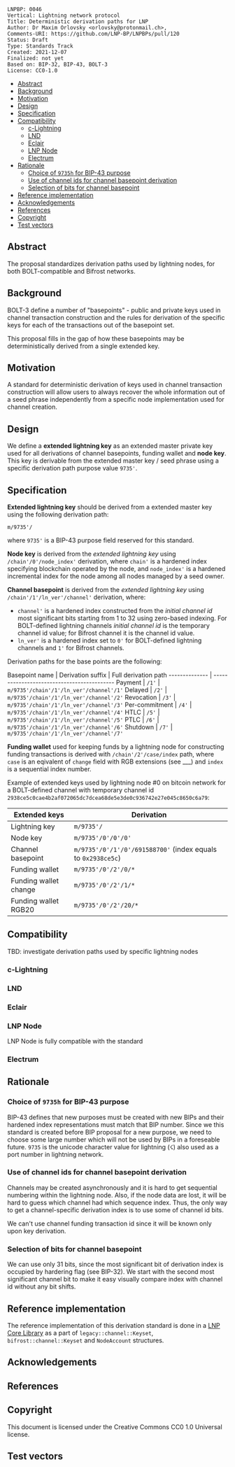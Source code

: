 ```
LNPBP: 0046
Vertical: Lightning network protocol
Title: Deterministic derivation paths for LNP
Author: Dr Maxim Orlovsky <orlovsky@protonmail.ch>,
Comments-URI: https://github.com/LNP-BP/LNPBPs/pull/120
Status: Draft
Type: Standards Track
Created: 2021-12-07
Finalized: not yet
Based on: BIP-32, BIP-43, BOLT-3
License: CC0-1.0
```

- [Abstract](#abstract)
- [Background](#background)
- [Motivation](#motivation)
- [Design](#design)
- [Specification](#specification)
- [Compatibility](#compatibility)
  - [c-Lightning](#c-lightning)
  - [LND](#lnd)
  - [Eclair](#eclair)
  - [LNP Node](#lnp-node)
  - [Electrum](#electrum)
- [Rationale](#rationale)
  - [Choice of `9735h` for BIP-43 purpose](#choice-of-9735h-for-bip-43-purpose)
  - [Use of channel ids for channel basepoint derivation](#use-of-channel-ids-for-channel-basepoint-derivation)
  - [Selection of bits for channel basepoint](#selection-of-bits-for-channel-basepoint)
- [Reference implementation](#reference-implementation)
- [Acknowledgements](#acknowledgements)
- [References](#references)
- [Copyright](#copyright)
- [Test vectors](#test-vectors)


## Abstract

The proposal standardizes derivation paths used by lightning nodes, for both
BOLT-compatible and Bifrost networks.


## Background

BOLT-3 define a number of "basepoints" - public and private keys used
in channel transaction construction and the rules for derivation of the 
specific keys for each of the transactions out of the basepoint set.

This proposal fills in the gap of how these basepoints may be deterministically
derived from a single extended key.


## Motivation

A standard for deterministic derivation of keys used in channel transaction
construction will allow users to always recover the whole information out of a 
seed phrase independently from a specific node implementation used for channel 
creation.


## Design

We define a **extended lightning key** as an extended master private key used for
all derivations of channel basepoints, funding wallet and **node key**. This key is
derivable from the extended master key / seed phrase using a specific derivation
path purpose value `9735'`.


## Specification

**Extended lightning key** should be derived from a extended master key using 
the following derivation path:

`m/9735'/`

where `9735'` is a BIP-43 purpose field reserved for this standard.

**Node key** is derived from the *extended lightning key* using 
`/chain'/0'/node_index'` derivation, where `chain'` is a hardened index 
specifying blockchain operated by the node, and `node_index'` is a hardened
incremental index for the node among all nodes managed by a seed owner.

**Channel basepoint** is derived from the *extended lightning key* using
`/chain'/1'/ln_ver'/channel'` derivation, where:
- `channel'` is a hardened index constructed from the *initial channel id* 
  most significant bits starting from 1 to 32 using zero-based indexing. 
  For BOLT-defined lightning channels *initial channel id* is the temporary 
  channel id value; for Bifrost channel it is the channel id value.
- `ln_ver'` is a hardened index set to `0'` for BOLT-defined lightning channels
  and `1'` for Bifrost channels.

Derivation paths for the base points are the following:

Basepoint name | Derivation suffix | Full derivation path
-------------- | -------------------------------------------
Payment        | `/1'`             | `m/9735'/chain'/1'/ln_ver'/channel'/1'`
Delayed        | `/2'`             | `m/9735'/chain'/1'/ln_ver'/channel'/2'`
Revocation     | `/3'`             | `m/9735'/chain'/1'/ln_ver'/channel'/3'`
Per-commitment | `/4'`             | `m/9735'/chain'/1'/ln_ver'/channel'/4'`
HTLC           | `/5'`             | `m/9735'/chain'/1'/ln_ver'/channel'/5'`
PTLC           | `/6'`             | `m/9735'/chain'/1'/ln_ver'/channel'/6'`
Shutdown       | `/7'`             | `m/9735'/chain'/1'/ln_ver'/channel'/7'`

**Funding wallet** used for keeping funds by a lightning node for 
constructing funding transactions is derived with 
`/chain'/2'/case/index` path, where `case` is an eqivalent of `change` field
with RGB extensions (see ___) and `index` is a sequential index number.

Example of extended keys used by lightning node #0 on bitcoin network
for a BOLT-defined channel with temporary channel id 
`2938ce5c0cae4b2af072065dc7dcea68de5e3de0c936742e27e045c8650c6a79`:

Extended keys            | Derivation
------------------------ | -----------
Lightning key            | `m/9735'/`
Node key                 | `m/9735'/0'/0'/0'`
Channel basepoint        | `m/9735'/0'/1'/0'/691588700'` (index equals to `0x2938ce5c`)
Funding wallet           | `m/9735'/0'/2'/0/*`
Funding wallet change    | `m/9735'/0'/2'/1/*`
Funding wallet RGB20     | `m/9735'/0'/2'/20/*`


## Compatibility

TBD: investigate derivation paths used by specific lightning nodes

### c-Lightning

### LND

### Eclair

### LNP Node

LNP Node is fully compatible with the standard

### Electrum


## Rationale

### Choice of `9735h` for BIP-43 purpose

BIP-43 defines that new purposes must be created with new BIPs and their 
hardened index representations must match that BIP number. Since we this
standard is created before BIP proposal for a new purpose, we need to
choose some large number which will not be used by BIPs in a foreseable
future. `9735` is the unicode character value for lightning (☇) also used
as a port number in lightning network.

### Use of channel ids for channel basepoint derivation

Channels may be created asynchronously and it is hard to get sequential
numbering within the lightning node. Also, if the node data are lost, it will 
be hard to guess which channel had which sequence index. Thus, the only way to
get a channel-specific derivation index is to use some of channel id bits.

We can't use channel funding transaction id since it will be known only upon
key derivation.

### Selection of bits for channel basepoint

We can use only 31 bits, since the most significant bit of derivation index is
occupied by hardering flag (see BIP-32). We start with the second most 
significant channel bit to make it easy visually compare index with channel id
without any bit shifts.


## Reference implementation

The reference implementation of this derivation standard is done in a
[LNP Core Library](https://github.com/LNP-BP/lnp-core) as a part of
`legacy::channel::Keyset`, `bifrost::channel::Keyset` and `NodeAccount`
structures.


## Acknowledgements


## References


## Copyright

This document is licensed under the Creative Commons CC0 1.0 Universal license.


## Test vectors

